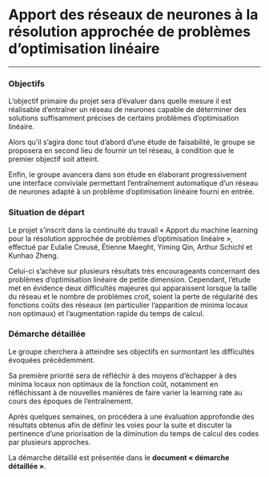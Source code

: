 
# Apport des réseaux de neurones à la résolution approchée de problèmes d’optimisation linéaire

---
### Objectifs
	

	
L’objectif primaire du projet sera d’évaluer dans quelle mesure il est réalisable d’entraîner un réseau de neurones capable de déterminer des solutions suffisamment précises de certains problèmes d’optimisation linéaire. 

Alors qu’il s’agira donc tout d’abord d’une étude de faisabilité, le groupe se proposera en second lieu de fournir un tel réseau, à condition que le premier objectif soit atteint. 

Enfin, le groupe avancera dans son étude en élaborant progressivement une interface conviviale permettant l’entraînement automatique d’un réseau de neurones adapté à un problème d’optimisation linéaire fourni en entrée. 


### Situation de départ 

Le projet s’inscrit dans la continuité du travail « Apport du machine learning pour la résolution approchée de problèmes d’optimisation linéaire », effectué par Eulalie Creusé, Étienne Maeght, Yiming Qin, Arthur Schichl et Kunhao Zheng. 

Celui-ci s’achève sur plusieurs résultats très encourageants concernant des problèmes d’optimisation linéaire de petite dimension. Cependant, l’étude met en évidence deux difficultés majeures qui apparaissent lorsque la taille du réseau et le nombre de problèmes croit, soient la perte de régularité des fonctions coûts des réseaux (en particulier l’apparition de minima locaux non optimaux) et l’augmentation rapide du temps de calcul.


### Démarche détaillée

Le groupe cherchera à atteindre ses objectifs en surmontant les difficultés évoquées précédemment. 

Sa première priorité sera de réfléchir à des moyens d’échapper à des minima locaux non optimaux de la fonction coût, notamment en réfléchissant à de nouvelles manières de faire varier la learning rate au cours des époques de l’entraînement. 

Après quelques semaines, on procédera à une évaluation approfondie des résultats obtenus afin de définir les voies pour la suite et discuter la pertinence d’une priorisation de la diminution du temps de calcul des codes par plusieurs approches.
	
La démarche détaillé est présentée dans le **document « démarche détaillée »**.